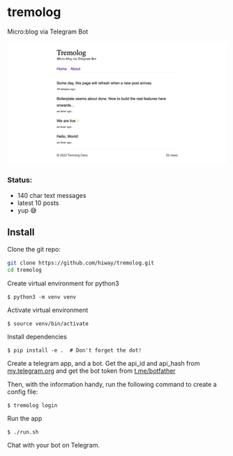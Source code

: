 # tremolog

Micro:blog via Telegram Bot

![Tremolog Home Screenshot](tremolog-home-screenshot.png)

### Status:

- 140 char text messages
- latest 10 posts
- yup 😅

## Install

Clone the git repo:

```bash
git clone https://github.com/hiway/tremolog.git
cd tremolog
```

Create virtual environment for python3

    $ python3 -m venv venv  

Activate virtual environment
    
    $ source venv/bin/activate

Install dependencies
    
    $ pip install -e .  # Don't forget the dot!

Create a telegram app, and a bot. Get the api_id and api_hash from [my.telegram.org](https://my.telegram.org/apps) and get the bot token from [t.me/botfather](https://t.me/botfather)

Then, with the information handy, run the following command to create a config file:
    
    $ tremolog login

Run the app

    $ ./run.sh

Chat with your bot on Telegram.
